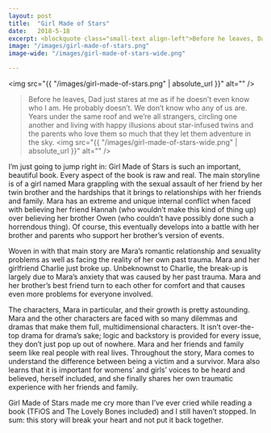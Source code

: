 ```yaml
---
layout: post
title:  "Girl Made of Stars"
date:   2018-5-18
excerpt: <blockquote class="small-text align-left">Before he leaves, Dad just stares at me as if he doesn’t even know who I am. He probably doesn’t. We don’t know who any of us are. Years under the same roof and we’re all strangers, circling one another and living with happy illusions about star-infused twins and the parents who love them so much that they let them adventure in the sky.</blockquote>
image: "/images/girl-made-of-stars.png"
image-wide: "/images/girl-made-of-stars-wide.png"

---
```

<span class="image right"><img src="{{ "/images/girl-made-of-stars.png" | absolute_url }}"  alt="" /></span>

>Before he leaves, Dad just stares at me as if he doesn’t even know who I am. He probably doesn’t. We don’t know who any of us are. Years under the same roof and we’re all strangers, circling one another and living with happy illusions about star-infused twins and the parents who love them so much that they let them adventure in the sky.
<span class="image fit wide"><img src="{{ "/images/girl-made-of-stars-wide.png" | absolute_url }}"  alt="" /></span>

I’m just going to jump right in: Girl Made of Stars is such an important, beautiful book. Every aspect of the book is raw and real. The main storyline is of a girl named Mara grappling with the sexual assault of her friend by her twin brother and the hardships that it brings to relationships with her friends and family. Mara has an extreme and unique internal conflict when faced with believing her friend Hannah (who wouldn’t make this kind of thing up) over believing her brother Owen (who couldn’t have possibly done such a horrendous thing). Of course, this eventually develops into a battle with her brother and parents who support her brother’s version of events.

Woven in with that main story are Mara’s romantic relationship and sexuality problems as well as facing the reality of her own past trauma. Mara and her girlfriend Charlie just broke up. Unbeknownst to Charlie, the break-up is largely due to Mara’s anxiety that was caused by her past trauma. Mara and her brother’s best friend turn to each other for comfort and that causes even more problems for everyone involved.

The characters, Mara in particular, and their growth is pretty astounding. Mara and the other characters are faced with so many dilemmas and dramas that make them full, multidimensional characters. It isn’t over-the-top drama for drama’s sake; logic and backstory is provided for every issue, they don’t just pop up out of nowhere. Mara and her friends and family seem like real people with real lives. Throughout the story, Mara comes to understand the difference between being a victim and a survivor. Mara also learns that it is important for womens’ and girls’ voices to be heard and believed, herself included, and she finally shares her own traumatic experience with her friends and family.

Girl Made of Stars made me cry more than I’ve ever cried while reading a book (TFiOS and The Lovely Bones included) and I still haven’t stopped. In sum: this story will break your heart and not put it back together.

